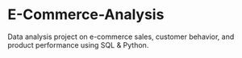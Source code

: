 # E-Commerce-Analysis
Data analysis project on e-commerce sales, customer behavior, and product performance using SQL &amp; Python.
